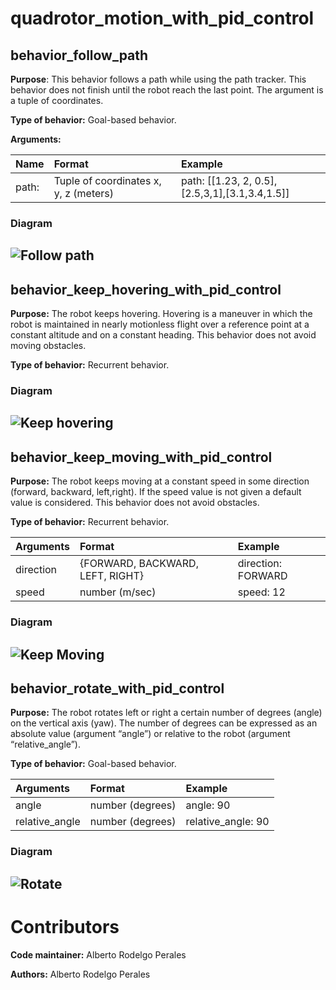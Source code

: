 # quadrotor_motion_with_pid_control
## behavior_follow_path

**Purpose**: This behavior follows a path while using the path tracker. This behavior does not finish until the robot reach the last point. The argument is a tuple of coordinates.

**Type of behavior:** Goal-based behavior.

**Arguments:** 

| Name    |   Format  |  Example |  
| :-----------| :---------| :--------|
| path: |Tuple of coordinates x, y, z (meters)|path: [[1.23, 2, 0.5],[2.5,3,1],[3.1,3.4,1.5]]|  

### Diagram

![Follow path](https://i.ibb.co/D72vN3S/follow-path-diagram.png)
----
## behavior_keep_hovering_with_pid_control

**Purpose:** The robot keeps hovering. Hovering is a maneuver in which the robot is maintained in nearly motionless flight over a reference point at a constant altitude and on a constant heading. This behavior does not avoid moving obstacles. 

**Type of behavior:** Recurrent behavior.

### Diagram

![Keep hovering](https://i.ibb.co/0mW6GwZ/keep-hovering-diagram.png)
----
## behavior_keep_moving_with_pid_control

**Purpose:** The robot keeps moving at a constant speed in some direction (forward, backward, left,right). If the speed value is not given a default value is considered. This behavior does not avoid obstacles. 

**Type of behavior:** Recurrent behavior.

| Arguments    |   Format  |  Example |  
| :-----------| :---------| :--------|
| direction |{FORWARD, BACKWARD, LEFT, RIGHT}|direction: FORWARD |          
| speed |number (m/sec)|speed: 12|

### Diagram

![Keep Moving](https://i.ibb.co/42zsSrs/keep-moving-diagram.png)
----
## behavior_rotate_with_pid_control

**Purpose:** The robot rotates left or right a certain number of degrees (angle) on the vertical axis (yaw). The number of degrees can be expressed as an absolute value (argument “angle”) or relative to the robot (argument “relative_angle”).

**Type of behavior:** Goal-based behavior.

| Arguments    |   Format  |  Example |  
| :-----------| :---------| :--------|          
| angle |number (degrees)|angle: 90|
| relative_angle |number (degrees)|relative_angle: 90|

### Diagram

![Rotate](https://i.ibb.co/3zXfJ3p/rotate-diagram.png)
----


# Contributors

**Code maintainer:** Alberto Rodelgo Perales

**Authors:** Alberto Rodelgo Perales